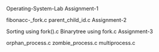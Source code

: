 Operating-System-Lab
Assignment-1

fibonacc-_fork.c
parent_child_id.c
Assignment-2

Sorting using fork().c
Binarytree using fork.c
Assignment-3

orphan_process.c
zombie_process.c
multiprocess.c
